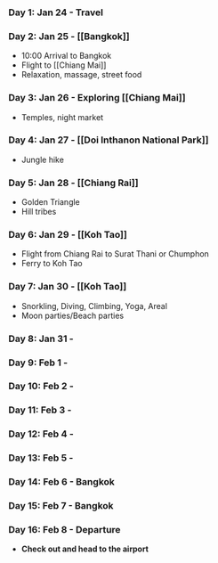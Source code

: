 ### Day 1: Jan 24 - Travel
### Day 2: Jan 25 - [[Bangkok]]

- 10:00 Arrival to Bangkok
- Flight to [[Chiang Mai]]
- Relaxation, massage, street food
### Day 3: Jan 26 - Exploring [[Chiang Mai]]

- Temples, night market

### Day 4: Jan 27 - [[Doi Inthanon National Park]]

- Jungle hike

### Day 5: Jan 28 - [[Chiang Rai]]
- Golden Triangle
- Hill tribes

### Day 6: Jan 29 - [[Koh Tao]]

- Flight from Chiang Rai to Surat Thani or Chumphon
- Ferry to Koh Tao
### Day 7: Jan 30 - [[Koh Tao]]

- Snorkling, Diving, Climbing, Yoga, Areal
- Moon parties/Beach parties

### Day 8: Jan 31 - 



### Day 9: Feb 1 - 



### Day 10: Feb 2 - 


### Day 11: Feb 3 - 



### Day 12: Feb 4 - 


### Day 13: Feb 5 - 



### Day 14: Feb 6 - Bangkok



### Day 15: Feb 7 - Bangkok



### Day 16: Feb 8 - Departure

- **Check out and head to the airport**